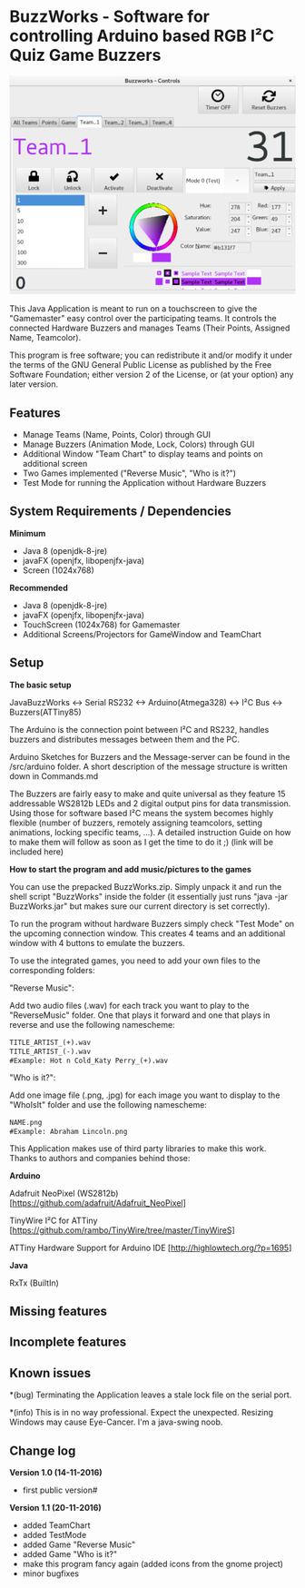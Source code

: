 # BuzzWorks - Software for controlling Arduino based RGB I²C Quiz Game Buzzers
![BuzzWorks](/Screenshot.png?raw=true "Main Window")

This Java Application is meant to run on a touchscreen to give the "Gamemaster" easy control over the participating teams.
It controls the connected Hardware Buzzers and manages Teams (Their Points, Assigned Name, Teamcolor).

This program is free software; you can redistribute it and/or modify it
under the terms of the GNU General Public License as published by the Free
Software Foundation; either version 2 of the License, or (at your option)
any later version.
 
 
 
## Features
* Manage Teams (Name, Points, Color) through GUI
* Manage Buzzers (Animation Mode, Lock, Colors) through GUI
* Additional Window "Team Chart" to display teams and points on additional screen
* Two Games implemented ("Reverse Music", "Who is it?")
* Test Mode for running the Application without Hardware Buzzers

## System Requirements / Dependencies
**Minimum**
* Java 8 (openjdk-8-jre)
* javaFX (openjfx, libopenjfx-java)
* Screen (1024x768)

**Recommended**
* Java 8 (openjdk-8-jre)
* javaFX (openjfx, libopenjfx-java)
* TouchScreen (1024x768) for Gamemaster
* Additional Screens/Projectors for GameWindow and TeamChart



## Setup
**The basic setup**

JavaBuzzWorks <-> Serial RS232 <-> Arduino(Atmega328) <-> I²C Bus <-> Buzzers(ATTiny85)

The Arduino is the connection point between I²C and RS232, handles buzzers and distributes messages between them and the PC.

Arduino Sketches for Buzzers and the Message-server can be found in the /src/arduino folder.
A short description of the message structure is written down in Commands.md

The Buzzers are fairly easy to make and quite universal as they feature 15 addressable WS2812b LEDs and 2 digital output pins
for data transmission. Using those for software based I²C means the system becomes highly flexible (number of buzzers, remotely assigning teamcolors, setting animations, locking specific teams, ...).
A detailed instruction Guide on how to make them will follow as soon as I get the time to do it ;) (link will be included here)

**How to start the program and add music/pictures to the games**

You can use the prepacked BuzzWorks.zip. Simply unpack it and run the shell script "BuzzWorks" inside the folder (it
essentially just runs "java -jar BuzzWorks.jar" but makes sure our current directory is set correctly).

To run the program without hardware Buzzers simply check "Test Mode" on the upcoming connection window. This creates 4 teams
and an additional window with 4 buttons to emulate the buzzers.

To use the integrated games, you need to add your own files to the corresponding folders:

"Reverse Music":

Add two audio files (.wav) for each track you want to play to the "ReverseMusic" folder. One that plays it forward and one that
plays in reverse and use the following namescheme:

	TITLE_ARTIST_(+).wav
	TITLE_ARTIST_(-).wav
	#Example: Hot n Cold_Katy Perry_(+).wav
	
"Who is it?":

Add one image file (.png, .jpg) for each image you want to display to the "WhoIsIt" folder and use the following namescheme:

	NAME.png
	#Example: Abraham Lincoln.png




This Application makes use of third party libraries to make this work. Thanks to authors and companies behind those:

**Arduino**

Adafruit NeoPixel (WS2812b) [https://github.com/adafruit/Adafruit_NeoPixel]

TinyWire I²C for ATTiny [https://github.com/rambo/TinyWire/tree/master/TinyWireS]

ATTiny Hardware Support for Arduino IDE [http://highlowtech.org/?p=1695]


**Java**

RxTx (BuiltIn)



## Missing features





## Incomplete features





## Known issues
*(bug) Terminating the Application leaves a stale lock file on the serial port.

*(info) This is in no way professional. Expect the unexpected. Resizing Windows may cause Eye-Cancer. I'm a java-swing noob.








## Change log
**Version 1.0 (14-11-2016)**
* first public version#

**Version 1.1 (20-11-2016)**
* added TeamChart
* added TestMode
* added Game "Reverse Music"
* added Game "Who is it?"
* make this program fancy again (added icons from the gnome project)
* minor bugfixes


